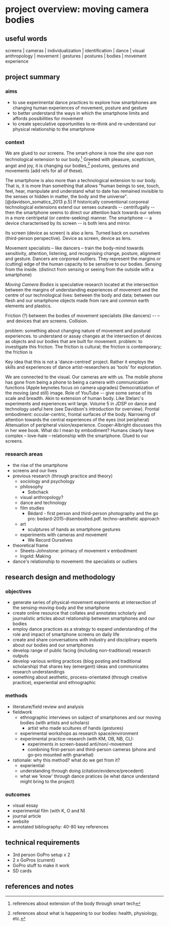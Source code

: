 # project overview: moving camera bodies


## useful words 

screens | cameras | individualization | identification | dance | visual anthropology | movement | gestures | postures | bodies | movement experience 

## project summary

### aims 

- to use experimental dance practices to explore how smartphones are changing human experiences of movement, posture and gesture
- to better understand the ways in which the smartphone limits and affords possibilities for movement
- to create speculative opportunities to re-think and re-understand our physical relationship to the smartphone

### context

We are glued to our screens. The smart-phone is now the _sine qua non_ technological extension to our body.[^ext] Greeted with pleasure, scepticism, angst and joy, it is changing our bodies,[^ch] postures, gestures and movements (add refs for all of these). 

The smartphone is also more than a technological extension to our body. That is, it is more than something that allows "human beings to see, touch, feel, hear, manipulate and understand what to date has remained invisible to the senses or hidden in matter, the body and the universe".[@davidson_somatics_2013 p.5] If historically conventional corporeal technological extensions extend our senses outwards -- centrifugally -- then the smartphone seems to direct our attention back towards our selves in a more centripetal (or centre-seeking) manner. The smartphone -- a device characterised by its screen -- is both lens and mirror. 

Its screen (device as screen) is also a lens. Turned back on ourselves (third-person perspective). Device as screen, device as lens. 


Movement specialists – like dancers – train the body-mind towards sensitivity, attention, listening, and recognising change, posture, alignment and gesture. Dancers are corporeal outliers. They represent the margins or (cutting) edge of the human capacity to be sensitive to our bodies. Sensing from the inside. (distinct from sensing or seeing from the outside with a smartphone)

_Moving Camera Bodies_ is speculative research located at the intersection between the margins of understanding experiences of movement and the centre of our technological lives: between the body and data; between our flesh and our smartphone objects made from rare and common earth elements and plastics. 

Friction (?) between the bodies of movement specialists (like dancers) --  – and devices that are screens. Collision.

problem: something about changing nature of movement and postural experiences. to understand or assay changes at the intersection of devices as objects and our bodies that are built for movement. 
problem: to investigate this friction. The friction is cultural; the friction is contemporary; the friction is 

Key idea that this is not a 'dance-centred' project. Rather it employs the skills and experiences of dance artist-researchers as 'tools' for exploration. 

We are connected to the visual.
Our cameras are with us.
The mobile phone has gone from being a phone to being a camera with communication functions (Apple keynotes focus on camera upgrades)
Democratization of the moving (and still) image. 
Role of YouTube -- give some sense of its scale and breadth.
Akin to extension of human body. Like Stelarc's experiments and experiences writ large. Volume 5 in JDSP on dance and technology useful here (see Davidson's introduction for overview). 
Frontal embodiment: occular-centric, frontal surfaces of the body. Narrowing of attention towards the central experiences of the eyes (not peripheral)
Attenuation of peripheral vision/experience. Cooper-Albright discusses this in her wee book.
What do I mean by embodiment?
Humans clearly have complex – love-hate – relationship with the smartphone.
Glued to our screens.

### research areas

- the rise of the smartphone
- screens and our lives 
- previous research (through practice and theory)
    + sociology and psychology
    + philosophy
        * Sobchack
    + visual anthropology?
    + dance and technology
    + film studies
        * Bédard - first person and third-person photography and the go pro: bedard-2015-disembodied.pdf. techno-aesthetic approach
    + art
        * sculptures of hands as smartphone gestures 
    + experiments with cameras and movement
        * We Record Ourselves
- theoretical frame
    + Sheets-Johnstone: primacy of movement v embodiment 
    + Ingold: Making
- dance's relationship to movement: the specialists or outliers


## research design and methodology

### objectives

- generate series of physical-movement experiments at intersection of the sensing-moving-body and the smartphone
- create online resource that collates and annotates scholarly and journalistic articles about relationship between smartphones and our bodies
- employ dance practices as a strategy to expand understanding of the role and impact of smartphone screens on daily life
- create and share conversations with industry and disciplinary experts about our bodies and our smartphones 
- develop range of public facing (including non-traditional) research outputs
- develop various writing practices (blog posting and traditional scholarship) that shares key (emergent) ideas and communicates research understandings 
- something about aesthetic, process-orientated (through creative practice), experiential and ethnographic 

### methods

- literature/field review and analysis 
- fieldwork
    + ethnographic interviews on subject of smartphones and our moving bodies (with artists and scholars)
        * artist who made scultures of hands (gestures)
    + experimental workshops as research space/environment
    + experimental practice-research (with KM, OB, NB, CL): 
        * experiments in screen-based anti/non/-movement
        * combining first-person and third-person cameras (phone and go-pro mounted with gnarwhal)
- rationale: why this method? what do we get from it? 
    + experiential 
    + understanding through doing (citation/evidence/precedent)
    + what we 'know' through dance pratices (ie what dance understand might bring to the project)

### outcomes

- visual essay
- experimental film (with K, O and N)
- journal article
- website
- annotated bibliography: 40-80 key references

## technical requirements
- 3rd person GoPro setup x 2
- 2 x GoPros (current)
- GoPro stuff to make it work
- SD cards


## references and notes

[^ext]: references about extension of the body through smart tech

[^ch]: references about what is happening to our bodies: health, physiology, etc.